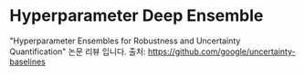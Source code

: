 # Hyperparameter Deep Ensemble
"Hyperparameter Ensembles for Robustness and Uncertainty Quantification" 논문 리뷰 입니다.
출처: https://github.com/google/uncertainty-baselines

